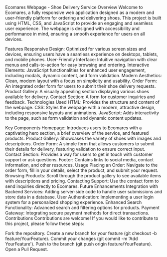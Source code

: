 Ecomares Webpage - Shoe Delivery Service
Overview
Welcome to Ecomares, a fully responsive web application designed as a modern and user-friendly platform for ordering and delivering shoes. This project is built using HTML, CSS, and JavaScript to provide an engaging and seamless user experience. The webpage is designed with accessibility and performance in mind, ensuring a smooth experience for users on all devices.

Features
Responsive Design: Optimized for various screen sizes and devices, ensuring users have a seamless experience on desktops, tablets, and mobile phones.
User-Friendly Interface: Intuitive navigation with clear menus and calls-to-action for easy browsing and ordering.
Interactive Elements: JavaScript functionalities for enhanced user engagement, including modals, dynamic content, and form validation.
Modern Aesthetics: Clean, modern layout with a focus on simplicity and usability.
Order Form: An integrated order form for users to submit their shoe delivery requests.
Product Gallery: A visually appealing section displaying various shoes available for delivery.
Contact Section: A form for customer inquiries and feedback.
Technologies Used
HTML: Provides the structure and content of the webpage.
CSS: Styles the webpage with a modern, attractive design, including responsive layouts and animations.
JavaScript: Adds interactivity to the page, such as form validation and dynamic content updates.

Key Components
Homepage: Introduces users to Ecomares with a captivating hero section, a brief overview of the service, and featured products.
Product Gallery: Showcases the variety of shoes with images and descriptions.
Order Form: A simple form that allows customers to submit their details for delivery, featuring validation to ensure correct input.
Contact Section: Provides a way for users to get in touch with customer support or ask questions.
Footer: Contains links to social media, contact information, and other resources.
Usage
Placing an Order: Navigate to the order form, fill in your details, select the product, and submit your request.
Browsing Products: Scroll through the product gallery to see available items with descriptions and pricing.
Contacting Support: Use the contact form to send inquiries directly to Ecomares.
Future Enhancements
Integration with Backend Services: Adding server-side code to handle user submissions and store data in a database.
User Authentication: Implementing a user login system for a personalized shopping experience.
Enhanced Search Functionality: Advanced search and filtering options for products.
Payment Gateway: Integrating secure payment methods for direct transactions.
Contributions
Contributions are welcome! If you would like to contribute to this project, please follow these steps:

Fork the repository.
Create a new branch for your feature (git checkout -b feature/YourFeature).
Commit your changes (git commit -m 'Add YourFeature').
Push to the branch (git push origin feature/YourFeature).
Open a Pull Request.